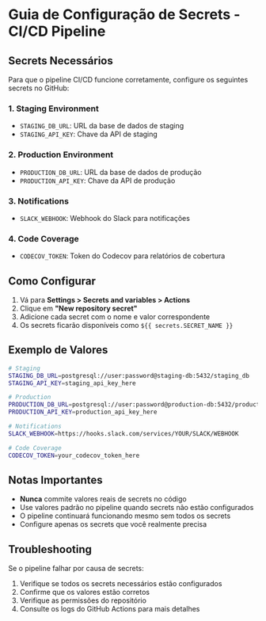 # Guia de Configuração de Secrets - CI/CD Pipeline

## Secrets Necessários

Para que o pipeline CI/CD funcione corretamente, configure os seguintes secrets no GitHub:

### 1. Staging Environment
- `STAGING_DB_URL`: URL da base de dados de staging
- `STAGING_API_KEY`: Chave da API de staging

### 2. Production Environment  
- `PRODUCTION_DB_URL`: URL da base de dados de produção
- `PRODUCTION_API_KEY`: Chave da API de produção

### 3. Notifications
- `SLACK_WEBHOOK`: Webhook do Slack para notificações

### 4. Code Coverage
- `CODECOV_TOKEN`: Token do Codecov para relatórios de cobertura

## Como Configurar

1. Vá para **Settings > Secrets and variables > Actions**
2. Clique em **"New repository secret"**
3. Adicione cada secret com o nome e valor correspondente
4. Os secrets ficarão disponíveis como `${{ secrets.SECRET_NAME }}`

## Exemplo de Valores

```bash
# Staging
STAGING_DB_URL=postgresql://user:password@staging-db:5432/staging_db
STAGING_API_KEY=staging_api_key_here

# Production  
PRODUCTION_DB_URL=postgresql://user:password@production-db:5432/production_db
PRODUCTION_API_KEY=production_api_key_here

# Notifications
SLACK_WEBHOOK=https://hooks.slack.com/services/YOUR/SLACK/WEBHOOK

# Code Coverage
CODECOV_TOKEN=your_codecov_token_here
```

## Notas Importantes

- **Nunca** commite valores reais de secrets no código
- Use valores padrão no pipeline quando secrets não estão configurados
- O pipeline continuará funcionando mesmo sem todos os secrets
- Configure apenas os secrets que você realmente precisa

## Troubleshooting

Se o pipeline falhar por causa de secrets:

1. Verifique se todos os secrets necessários estão configurados
2. Confirme que os valores estão corretos
3. Verifique as permissões do repositório
4. Consulte os logs do GitHub Actions para mais detalhes 